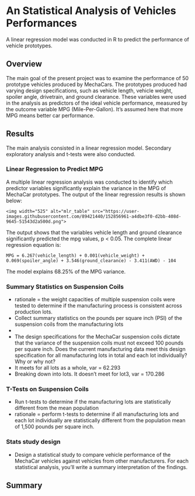# An Statistical Analysis of Vehicles Performances
A linear regression model was conducted in R to predict the performance of vehicle prototypes.

## Overview
The main goal of the present project was to examine the performance of 50 prototype vehicles produced by MechaCars. The prototypes produced had varying design specifications, such as  vehicle length, vehicle weight, spoiler angle, drivetrain, and ground clearance. These variables were used in the analysis as predictors of the ideal vehicle performance, measured by the outcome variable MPG (Mile-Per-Gallon). It’s assumed here that more MPG means better car performance.

## Results
The main analysis consisted in a linear regression model. Secondary exploratory analysis and t-tests were also conducted.

### Linear Regression to Predict MPG
A multiple linear regression analysis was conducted to identify which predictor variables significantly explain the variance in the MPG of MechaCar prototypes. The output of the linear regression results is shown below:


    <img width="525" alt="mlr_table" src="https://user-images.githubusercontent.com/89421440/152856961-a4dbe3f0-d2bb-408d-9645-51543d2a500d.png">


The output shows that the variables vehicle length and ground clearance significantly predicted the mpg values, p < 0.05. The complete linear regression equation is:

    MPG = 6.267(vehicle_length) + 0.001(vehicle_weight) + 0.069(spoiler_angle) + 3.546(ground_clearance) - 3.411(AWD) - 104

The model explains 68.25% of the MPG variance.

### Summary Statistics on Suspension Coils
- rationale = the weight capacities of multiple suspension coils were tested to determine if the manufacturing process is consistent across production lots.
- Collect summary statistics on the pounds per square inch (PSI) of the suspension coils from the manufacturing lots
- 
- The design specifications for the MechaCar suspension coils dictate that the variance of the suspension coils must not exceed 100 pounds per square inch. Does the current manufacturing data meet this design specification for all manufacturing lots in total and each lot individually? Why or why not?
- It meets for all lots as a whole, var = 62.293
- Breaking down into lots. It doesn’t meet for lot3, var = 170.286

### T-Tests on Suspension Coils
- Run t-tests to determine if the manufacturing lots are statistically different from the mean population
- rationale = perform t-tests to determine if all manufacturing lots and each lot individually are statistically different from the population mean of 1,500 pounds per square inch.



### Stats study design
- Design a statistical study to compare vehicle performance of the MechaCar vehicles against vehicles from other manufacturers. For each statistical analysis, you’ll write a summary interpretation of the findings.

## Summary
